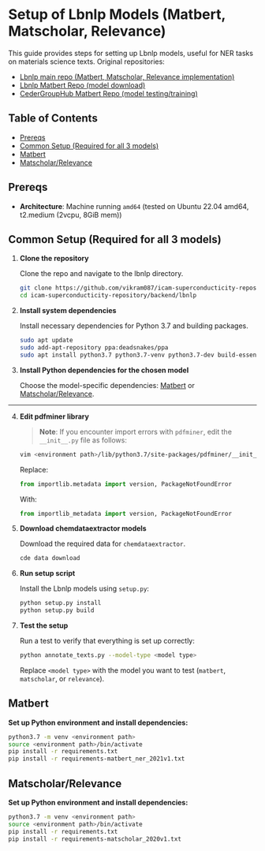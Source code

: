 # Setup of Lbnlp Models (Matbert, Matscholar, Relevance)

This guide provides steps for setting up Lbnlp models, useful for NER tasks on materials science texts. Original repositories:

- [Lbnlp main repo (Matbert, Matscholar, Relevance implementation)](https://github.com/lbnlp/lbnlp)
- [Lbnlp Matbert Repo (model download)](https://github.com/lbnlp/MatBERT)
- [CederGroupHub Matbert Repo (model testing/training)](https://github.com/CederGroupHub/MatBERT_NER)

## Table of Contents

- [Prereqs](#prereqs)
- [Common Setup (Required for all 3 models)](#common-setup-required-for-all-3-models)
- [Matbert](#matbert)
- [Matscholar/Relevance](#matscholarrelevance)

## Prereqs
- **Architecture**: Machine running `amd64` (tested on Ubuntu 22.04 amd64, t2.medium (2vcpu, 8GiB mem))

## Common Setup (Required for all 3 models)

1. **Clone the repository**

   Clone the repo and navigate to the lbnlp directory.

   ```bash
   git clone https://github.com/vikram087/icam-superconducticity-repository.git
   cd icam-superconducticity-repository/backend/lbnlp
   ```

2. **Install system dependencies**

   Install necessary dependencies for Python 3.7 and building packages.

   ```bash
   sudo apt update 
   sudo add-apt-repository ppa:deadsnakes/ppa 
   sudo apt install python3.7 python3.7-venv python3.7-dev build-essential
   ```

3. **Install Python dependencies for the chosen model**

   Choose the model-specific dependencies: [Matbert](#matbert) or [Matscholar/Relevance](#matscholarrelevance).

---

4. **Edit pdfminer library** 

   > **Note**: If you encounter import errors with `pdfminer`, edit the `__init__.py` file as follows:

   ```bash
   vim <environment path>/lib/python3.7/site-packages/pdfminer/__init__.py
   ```

   Replace:
   ```python
   from importlib.metadata import version, PackageNotFoundError
   ```
   With:
   ```python
   from importlib_metadata import version, PackageNotFoundError
   ```

5. **Download chemdataextractor models**  

   Download the required data for `chemdataextractor`.

   ```bash
   cde data download
   ```

6. **Run setup script**

   Install the Lbnlp models using `setup.py`:

   ```bash
   python setup.py install
   python setup.py build 
   ```

7. **Test the setup**

   Run a test to verify that everything is set up correctly:

   ```bash
   python annotate_texts.py --model-type <model type>
   ```
   Replace `<model type>` with the model you want to test (`matbert`, `matscholar`, or `relevance`).

## Matbert

**Set up Python environment and install dependencies:**

```bash
python3.7 -m venv <environment path>
source <environment path>/bin/activate
pip install -r requirements.txt
pip install -r requirements-matbert_ner_2021v1.txt
```

## Matscholar/Relevance

**Set up Python environment and install dependencies:**

```bash
python3.7 -m venv <environment path>
source <environment path>/bin/activate
pip install -r requirements.txt
pip install -r requirements-matscholar_2020v1.txt
```
